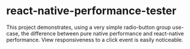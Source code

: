# react-native-performance-tester

This project demonstrates, using a very simple radio-button group use-case, the difference between pure native performance and react-native performance.
View responsiveness to a click event is easily noticeable.
